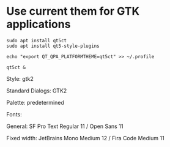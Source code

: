 # Use current them for GTK applications

    sudo apt install qt5ct
    sudo apt install qt5-style-plugins
    
    echo "export QT_QPA_PLATFORMTHEME=qt5ct" >> ~/.profile

    qt5ct &

Style: gtk2

Standard Dialogs: GTK2

Palette: predetermined



Fonts:

General: SF Pro Text Regular 11 / Open Sans 11

Fixed width: JetBrains Mono Medium 12 / Fira Code Medium 11








